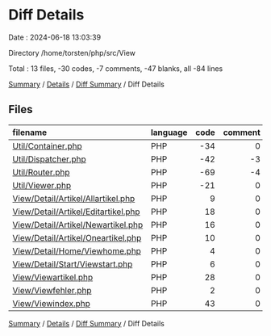 # Diff Details

Date : 2024-06-18 13:03:39

Directory /home/torsten/php/src/View

Total : 13 files,  -30 codes, -7 comments, -47 blanks, all -84 lines

[Summary](results.md) / [Details](details.md) / [Diff Summary](diff.md) / Diff Details

## Files
| filename | language | code | comment | blank | total |
| :--- | :--- | ---: | ---: | ---: | ---: |
| [Util/Container.php](/Util/Container.php) | PHP | -34 | 0 | -22 | -56 |
| [Util/Dispatcher.php](/Util/Dispatcher.php) | PHP | -42 | -3 | -28 | -73 |
| [Util/Router.php](/Util/Router.php) | PHP | -69 | -4 | -31 | -104 |
| [Util/Viewer.php](/Util/Viewer.php) | PHP | -21 | 0 | -14 | -35 |
| [View/Detail/Artikel/Allartikel.php](/View/Detail/Artikel/Allartikel.php) | PHP | 9 | 0 | 6 | 15 |
| [View/Detail/Artikel/Editartikel.php](/View/Detail/Artikel/Editartikel.php) | PHP | 18 | 0 | 8 | 26 |
| [View/Detail/Artikel/Newartikel.php](/View/Detail/Artikel/Newartikel.php) | PHP | 16 | 0 | 7 | 23 |
| [View/Detail/Artikel/Oneartikel.php](/View/Detail/Artikel/Oneartikel.php) | PHP | 10 | 0 | 6 | 16 |
| [View/Detail/Home/Viewhome.php](/View/Detail/Home/Viewhome.php) | PHP | 4 | 0 | 4 | 8 |
| [View/Detail/Start/Viewstart.php](/View/Detail/Start/Viewstart.php) | PHP | 6 | 0 | 8 | 14 |
| [View/Viewartikel.php](/View/Viewartikel.php) | PHP | 28 | 0 | 3 | 31 |
| [View/Viewfehler.php](/View/Viewfehler.php) | PHP | 2 | 0 | 1 | 3 |
| [View/Viewindex.php](/View/Viewindex.php) | PHP | 43 | 0 | 5 | 48 |

[Summary](results.md) / [Details](details.md) / [Diff Summary](diff.md) / Diff Details